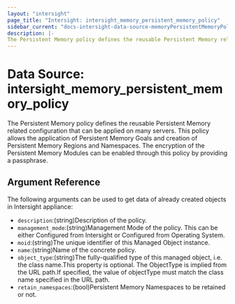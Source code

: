 ```yaml
---
layout: "intersight"
page_title: "Intersight: intersight_memory_persistent_memory_policy"
sidebar_current: "docs-intersight-data-source-memoryPersistentMemoryPolicy"
description: |-
The Persistent Memory policy defines the reusable Persistent Memory related configuration that can be applied on many servers. This policy allows the application of Persistent Memory Goals and creation of Persistent Memory Regions and Namespaces. The encryption of the Persistent Memory Modules can be enabled through this policy by providing a passphrase.
---
```


# Data Source: intersight_memory_persistent_memory_policy
The Persistent Memory policy defines the reusable Persistent Memory related configuration that can be applied on many servers. This policy allows the application of Persistent Memory Goals and creation of Persistent Memory Regions and Namespaces. The encryption of the Persistent Memory Modules can be enabled through this policy by providing a passphrase.
## Argument Reference
The following arguments can be used to get data of already created objects in Intersight appliance:
* `description`:(string)Description of the policy.
* `management_mode`:(string)Management Mode of the policy. This can be either Configured from Intersight or Configured from Operating System.
* `moid`:(string)The unique identifier of this Managed Object instance.
* `name`:(string)Name of the concrete policy.
* `object_type`:(string)The fully-qualified type of this managed object, i.e. the class name.This property is optional. The ObjectType is implied from the URL path.If specified, the value of objectType must match the class name specified in the URL path.
* `retain_namespaces`:(bool)Persistent Memory Namespaces to be retained or not.
